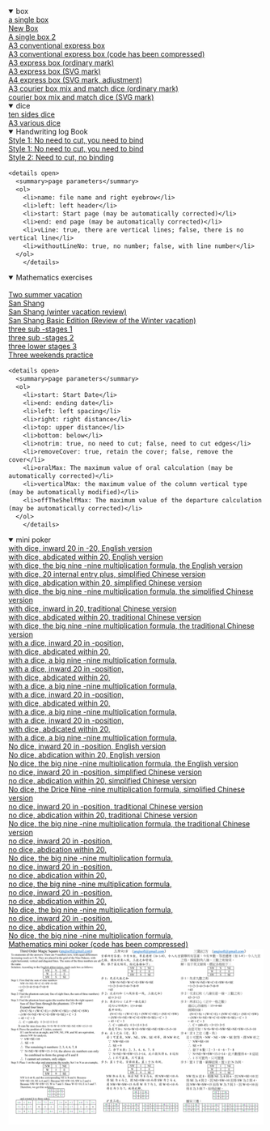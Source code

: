   <details open>
    <summary>box</summary>
		<a target="_blank" href="box/box.htm">a single box</a><br/>
		<a target="_blank" href="box/box_new.htm">New Box</a><br/>
		<a target="_blank" href="box/box_single_file.htm">A single box 2</a><br/>
		<a target="_blank" href="box/cuboid_with_square_section_a3.htm">A3 conventional express box</a><br/>
		<a target="_blank" href="box/cuboid_with_square_section_a3.min.htm">A3 conventional express box (code has been compressed)</a><br/>
		<a target="_blank" href="box/express_box_a3_use_page.htm">A3 express box (ordinary mark)</a><br/>
		<a target="_blank" href="box/express_box_a3_use_svg.htm">A3 express box (SVG mark)</a><br/>
		<a target="_blank" href="box/express_box_a4_use_svg_240210.htm">A4 express box (SVG mark, adjustment)</a><br/>
		<a target="_blank" href="box/express_boxes_and_dices_a3_use_page.htm">A3 courier box mix and match dice (ordinary mark)</a><br/>
		<a target="_blank" href="box/express_boxes_and_dices_a3_use_svg.htm">courier box mix and match dice (SVG mark)</a><br />
  </details>

  <details open><summary>dice</summary>
		<a target="_blank" href="dice/dices_10_faces.htm">ten sides dice</a><br/>
		<a target="_blank" href="dice/dices_a3.htm">A3 various dice</a><br />
  </details>

  <details open><summary>Handwriting log Book</summary>
		<a target="_blank" href="logger/logger.htm">Style 1: No need to cut, you need to bind</a><br/>
		<a target="_blank" href="logger/logger_notNeedCut.htm">Style 1: No need to cut, you need to bind</a><br/>
		<a target="_blank" href="logger/logger1.htm">Style 2: Need to cut, no binding</a><br />
		
    <details open>
      <summary>page parameters</summary>
      <ol>
        <li>name: file name and right eyebrow</li>
        <li>left: left header</li>
        <li>start: Start page (may be automatically corrected)</li>
        <li>end: end page (may be automatically corrected)</li>
        <li>vLine: true, there are vertical lines; false, there is no vertical line</li>
        <li>withoutLineNo: true, no number; false, with line number</li>
      </ol>
		</details>
  </details>

  <details open><summary>Mathematics exercises</summary>
		<a target="_blank" href="math_exercise/24points.htm" style="display:none;"> </a><br/>
		<a target="_blank" href="math_exercise/grade2_term2_summer_holiday.htm">Two summer vacation</a><br/>
		<a target="_blank" href="math_exercise/grade3_term1.htm">San Shang</a><br/>
		<a target="_blank" href="math_exercise/grade3_term1_winter_holiday.htm">San Shang (winter vacation review)</a><br/>
		<a target="_blank" href="math_exercise/grade3_term1_winter_holiday_basic.htm">San Shang Basic Edition (Review of the Winter vacation)</a><br/>
		<a target="_blank" href="math_exercise/grade3_term2_phase1.htm">three sub -stages 1</a><br/>
		<a target="_blank" href="math_exercise/grade3_term2_phase2.htm">three sub -stages 2</a><br/>
		<a target="_blank" href="math_exercise/grade3_term2_phase3.htm">three lower stages 3</a><br/>
		<a target="_blank" href="math_exercise/grade3_term2_weekend.htm">Three weekends practice</a><br />
		
    <details open>
      <summary>page parameters</summary>
      <ol>
        <li>start: Start Date</li>
        <li>end: ending date</li>
        <li>left: left spacing</li>
        <li>right: right distance</li>
        <li>top: upper distance</li>
        <li>bottom: below</li>
        <li>notrim: true, no need to cut; false, need to cut edges</li>
        <li>removeCover: true, retain the cover; false, remove the cover</li>
        <li>oralMax: The maximum value of oral calculation (may be automatically corrected)</li>
        <li>verticalMax: the maximum value of the column vertical type (may be automatically modified)</li>
        <li>offTheShelfMax: The maximum value of the departure calculation (may be automatically corrected)</li>
      </ol>
		</details>
  </details>

  <details open><summary>mini poker</summary>
		<a target="_blank" href="mini_poker/math.htm?lang=en_cn&no=1&useDice=true">with dice, inward 20 in -20, English version</a><br/>
		<a target="_blank" href="mini_poker/math.htm?lang=en_cn&no=2&useDice=true">with dice, abdicated within 20, English version</a><br/>
		<a target="_blank" href="mini_poker/math.htm?lang=en_cn&no=3&useDice=true">with dice, the big nine -nine multiplication formula, the English version</a><br/>
		<a target="_blank" href="mini_poker/math.htm?lang=zh_cn&no=1&useDice=true">with dice, 20 internal entry plus, simplified Chinese version</a><br/>
		<a target="_blank" href="mini_poker/math.htm?lang=zh_cn&no=2&useDice=true">with dice, abdication within 20, simplified Chinese version</a><br/>
		<a target="_blank" href="mini_poker/math.htm?lang=zh_cn&no=3&useDice=true">with dice, the big nine -nine multiplication formula, the simplified Chinese version</a><br/>
		<a target="_blank" href="mini_poker/math.htm?lang=zh_tw&no=1&useDice=true">with dice, inward in 20, traditional Chinese version</a><br/>
		<a target="_blank" href="mini_poker/math.htm?lang=zh_tw&no=2&useDice=true">with dice, abdicated within 20, traditional Chinese version</a><br/>
		<a target="_blank" href="mini_poker/math.htm?lang=zh_tw&no=3&useDice=true">with dice, the big nine -nine multiplication formula, the traditional Chinese version</a><br/>
		<a target="_blank" href="mini_poker/math.htm?lang=&no=1&useDice=true">with a dice, inward 20 in -position,</a><br/>
		<a target="_blank" href="mini_poker/math.htm?lang=&no=2&useDice=true">with dice, abdicated within 20,</a><br/>
		<a target="_blank" href="mini_poker/math.htm?lang=&no=3&useDice=true">with a dice, a big nine -nine multiplication formula,</a><br/>
		<a target="_blank" href="mini_poker/math.htm?lang=英文版&no=1&useDice=true">with a dice, inward 20 in -position,</a><br/>
		<a target="_blank" href="mini_poker/math.htm?lang=英文版&no=2&useDice=true">with dice, abdicated within 20,</a><br/>
		<a target="_blank" href="mini_poker/math.htm?lang=英文版&no=3&useDice=true">with a dice, a big nine -nine multiplication formula,</a><br/>
		<a target="_blank" href="mini_poker/math.htm?lang=简体中文版&no=1&useDice=true">with a dice, inward 20 in -position,</a><br/>
		<a target="_blank" href="mini_poker/math.htm?lang=简体中文版&no=2&useDice=true">with dice, abdicated within 20,</a><br/>
		<a target="_blank" href="mini_poker/math.htm?lang=简体中文版&no=3&useDice=true">with a dice, a big nine -nine multiplication formula,</a><br/>
		<a target="_blank" href="mini_poker/math.htm?lang=繁体中文版&no=1&useDice=true">with a dice, inward 20 in -position,</a><br/>
		<a target="_blank" href="mini_poker/math.htm?lang=繁体中文版&no=2&useDice=true">with dice, abdicated within 20,</a><br/>
		<a target="_blank" href="mini_poker/math.htm?lang=繁体中文版&no=3&useDice=true">with a dice, a big nine -nine multiplication formula,</a><br/>
		<a target="_blank" href="mini_poker/math.htm?lang=en_cn&no=1&useDice=false">No dice, inward 20 in -position, English version</a><br/>
		<a target="_blank" href="mini_poker/math.htm?lang=en_cn&no=2&useDice=false">No dice, abdication within 20, English version</a><br/>
		<a target="_blank" href="mini_poker/math.htm?lang=en_cn&no=3&useDice=false">No dice, the big nine -nine multiplication formula, the English version</a><br/>
		<a target="_blank" href="mini_poker/math.htm?lang=zh_cn&no=1&useDice=false">no dice, inward 20 in -position, simplified Chinese version</a><br/>
		<a target="_blank" href="mini_poker/math.htm?lang=zh_cn&no=2&useDice=false">no dice, abdication within 20, simplified Chinese version</a><br/>
		<a target="_blank" href="mini_poker/math.htm?lang=zh_cn&no=3&useDice=false">No dice, the Drice Nine -nine multiplication formula, simplified Chinese version</a><br/>
		<a target="_blank" href="mini_poker/math.htm?lang=zh_tw&no=1&useDice=false">no dice, inward 20 in -position, traditional Chinese version</a><br/>
		<a target="_blank" href="mini_poker/math.htm?lang=zh_tw&no=2&useDice=false">no dice, abdication within 20, traditional Chinese version</a><br/>
		<a target="_blank" href="mini_poker/math.htm?lang=zh_tw&no=3&useDice=false">No dice, the big nine -nine multiplication formula, the traditional Chinese version</a><br/>
		<a target="_blank" href="mini_poker/math.htm?lang=&no=1&useDice=false">no dice, inward 20 in -position,</a><br/>
		<a target="_blank" href="mini_poker/math.htm?lang=&no=2&useDice=false">no dice, abdication within 20,</a><br/>
		<a target="_blank" href="mini_poker/math.htm?lang=&no=3&useDice=false">No dice, the big nine -nine multiplication formula,</a><br/>
		<a target="_blank" href="mini_poker/math.htm?lang=英文版&no=1&useDice=false">no dice, inward 20 in -position,</a><br/>
		<a target="_blank" href="mini_poker/math.htm?lang=英文版&no=2&useDice=false">no dice, abdication within 20,</a><br/>
		<a target="_blank" href="mini_poker/math.htm?lang=英文版&no=3&useDice=false">no dice, the big nine -nine multiplication formula,</a><br/>
		<a target="_blank" href="mini_poker/math.htm?lang=简体中文版&no=1&useDice=false">no dice, inward 20 in -position,</a><br/>
		<a target="_blank" href="mini_poker/math.htm?lang=简体中文版&no=2&useDice=false">no dice, abdication within 20,</a><br/>
		<a target="_blank" href="mini_poker/math.htm?lang=简体中文版&no=3&useDice=false">No dice, the big nine -nine multiplication formula,</a><br/>
		<a target="_blank" href="mini_poker/math.htm?lang=繁体中文版&no=1&useDice=false">no dice, inward 20 in -position,</a><br/>
		<a target="_blank" href="mini_poker/math.htm?lang=繁体中文版&no=2&useDice=false">no dice, abdication within 20,</a><br/>
		<a target="_blank" href="mini_poker/math.htm?lang=繁体中文版&no=3&useDice=false">No dice, the big nine -nine multiplication formula,</a><br />
    <a target="_blank" href="mini_poker/math.min.htm">Mathematics mini poker (code has been compressed)</a><br />
  </details>

  <img src="math_exercise/Third Order Magic Square.jpg" alt="math_exercise/Third Order Magic Square.jpg" />

